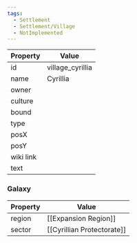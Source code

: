 ```yaml
---
tags:
  - Settlement
  - Settlement/Village
  - NotImplemented
---
```


| Property  | Value            |
| --------- | ---------------- |
| id        | village_cyrillia |
| name      | Cyrillia         |
| owner     |                  |
| culture   |                  |
| bound     |                  |
| type      |                  |
| posX      |                  |
| posY      |                  |
| wiki link |                  |
| text      |                  |

### Galaxy
| Property | Value                      |
| -------- | -------------------------- |
| region   | [[Expansion Region]]       |
| sector   | [[Cyrillian Protectorate]] |
